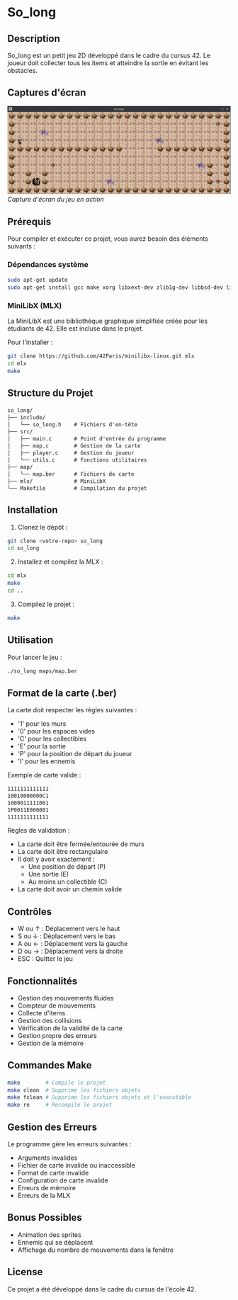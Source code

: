 # So_long

## Description
So_long est un petit jeu 2D développé dans le cadre du cursus 42. Le joueur doit collecter tous les items et atteindre la sortie en évitant les obstacles.

## Captures d'écran
![So_long Gameplay](./assets/gameplay.png)
*Capture d'écran du jeu en action*

## Prérequis
Pour compiler et exécuter ce projet, vous aurez besoin des éléments suivants :

### Dépendances système
```bash
sudo apt-get update
sudo apt-get install gcc make xorg libxext-dev zlib1g-dev libbsd-dev libx11-dev
```

### MiniLibX (MLX)
La MiniLibX est une bibliothèque graphique simplifiée créée pour les étudiants de 42. Elle est incluse dans le projet.

Pour l'installer :
```bash
git clone https://github.com/42Paris/minilibx-linux.git mlx
cd mlx
make
```

## Structure du Projet
```
so_long/
├── include/
│   └── so_long.h    # Fichiers d'en-tête
├── src/
│   ├── main.c       # Point d'entrée du programme
│   ├── map.c        # Gestion de la carte
│   ├── player.c     # Gestion du joueur
│   └── utils.c      # Fonctions utilitaires
├── map/
│   └── map.ber      # Fichiers de carte
├── mlx/             # MiniLibX
└── Makefile         # Compilation du projet
```

## Installation

1. Clonez le dépôt :
```bash
git clone <votre-repo> so_long
cd so_long
```

2. Installez et compilez la MLX :
```bash
cd mlx
make
cd ..
```

3. Compilez le projet :
```bash
make
```

## Utilisation
Pour lancer le jeu :
```bash
./so_long maps/map.ber
```

## Format de la carte (.ber)
La carte doit respecter les règles suivantes :
- '1' pour les murs
- '0' pour les espaces vides
- 'C' pour les collectibles
- 'E' pour la sortie
- 'P' pour la position de départ du joueur
- 'I' pour les ennemis

Exemple de carte valide :
```
1111111111111
10010000000C1
1000011111001
1P0011E000001
1111111111111
```

Règles de validation :
- La carte doit être fermée/entourée de murs
- La carte doit être rectangulaire
- Il doit y avoir exactement :
  - Une position de départ (P)
  - Une sortie (E)
  - Au moins un collectible (C)
- La carte doit avoir un chemin valide

## Contrôles
- W ou ↑ : Déplacement vers le haut
- S ou ↓ : Déplacement vers le bas
- A ou ← : Déplacement vers la gauche
- D ou → : Déplacement vers la droite
- ESC : Quitter le jeu

## Fonctionnalités
- Gestion des mouvements fluides
- Compteur de mouvements
- Collecte d'items
- Gestion des collisions
- Vérification de la validité de la carte
- Gestion propre des erreurs
- Gestion de la mémoire

## Commandes Make
```bash
make        # Compile le projet
make clean  # Supprime les fichiers objets
make fclean # Supprime les fichiers objets et l'exécutable
make re     # Recompile le projet
```

## Gestion des Erreurs
Le programme gère les erreurs suivantes :
- Arguments invalides
- Fichier de carte invalide ou inaccessible
- Format de carte invalide
- Configuration de carte invalide
- Erreurs de mémoire
- Erreurs de la MLX

## Bonus Possibles
- Animation des sprites
- Ennemis qui se déplacent
- Affichage du nombre de mouvements dans la fenêtre


## License
Ce projet a été développé dans le cadre du cursus de l'école 42.